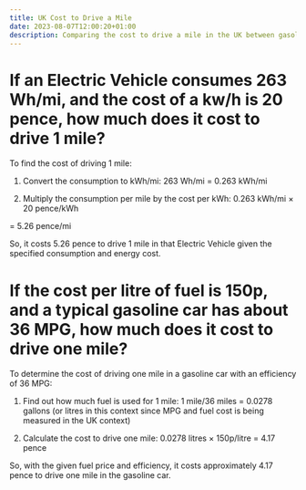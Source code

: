 ```yaml
---
title: UK Cost to Drive a Mile
date: 2023-08-07T12:00:20+01:00
description: Comparing the cost to drive a mile in the UK between gasoline and electric vehicles.
---
```


# If an Electric Vehicle consumes 263 Wh/mi, and the cost of a kw/h is 20 pence, how much does it cost to drive 1 mile?

To find the cost of driving 1 mile:

1. Convert the consumption to kWh/mi:
263 Wh/mi = 0.263 kWh/mi

2. Multiply the consumption per mile by the cost per kWh:
0.263 kWh/mi × 20 pence/kWh

= 5.26 pence/mi

So, it costs 5.26 pence to drive 1 mile in that Electric Vehicle given the specified consumption and energy cost.

# If the cost per litre of fuel is 150p, and a typical gasoline car has about 36 MPG, how much does it cost to drive one mile?

To determine the cost of driving one mile in a gasoline car with an efficiency of 36 MPG:

1. Find out how much fuel is used for 1 mile:
1 mile/36 miles = 0.0278 gallons (or litres in this context since MPG and fuel cost is being measured in the UK context)

2. Calculate the cost to drive one mile:
0.0278 litres × 150p/litre = 4.17 pence

So, with the given fuel price and efficiency, it costs approximately 4.17 pence to drive one mile in the gasoline car.